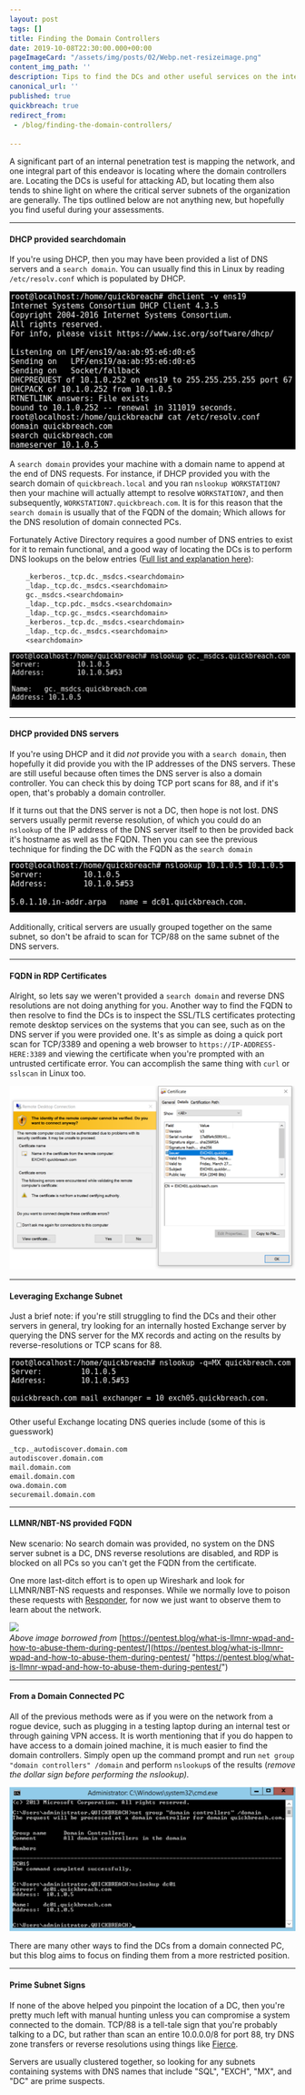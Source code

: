 ```yaml
---
layout: post
tags: []
title: Finding the Domain Controllers
date: 2019-10-08T22:30:00.000+00:00
pageImageCard: "/assets/img/posts/02/Webp.net-resizeimage.png"
content_img_path: ''
description: Tips to find the DCs and other useful services on the internal network
canonical_url: ''
published: true
quickbreach: true
redirect_from:
 - /blog/finding-the-domain-controllers/

---
```

A significant part of an internal penetration test is mapping the network, and one integral part of this endeavor is locating where the domain controllers are. Locating the DCs is useful for attacking AD, but locating them also tends to shine light on where the critical server subnets of the organization are generally. The tips outlined below are not anything new, but hopefully you find useful during your assessments.

***

#### DHCP provided searchdomain

If you're using DHCP, then you may have been provided a list of DNS servers and a `search domain`. You can usually find this in Linux by reading `/etc/resolv.conf` which is populated by DHCP.

![](/assets/img/posts/02/searchDomainFromDHCP.PNG)

A `search domain` provides your machine with a domain name to append at the end of DNS requests. For instance, if DHCP provided you with the search domain of `quickbreach.local` and you ran `nslookup WORKSTATION7` then your machine will actually attempt to resolve `WORKSTATION7`, and then subsequently, `WORKSTATION7.quickbreach.com`. It is for this reason that the `search domain` is usually that of the FQDN of the domain; Which allows for the DNS resolution of domain connected PCs.

Fortunately Active Directory requires a good number of DNS entries to exist for it to remain functional, and a good way of locating the DCs is to perform DNS lookups on the below entries ([Full list and explanation here](https://blogs.msdn.microsoft.com/servergeeks/2014/07/12/dns-records-that-are-required-for-proper-functionality-of-active-directory/ "MSDN Article")):

        _kerberos._tcp.dc._msdcs.<searchdomain>
        _ldap._tcp.dc._msdcs.<searchdomain>
        gc._msdcs.<searchdomain>
        _ldap._tcp.pdc._msdcs.<searchdomain>
        _ldap._tcp.gc._msdcs.<searchdomain>
        _kerberos._tcp.dc._msdcs.<searchdomain>
        _ldap._tcp.dc._msdcs.<searchdomain>
        <searchdomain>

![](/assets/img/posts/02/dnsEntries.PNG)

***

#### DHCP provided DNS servers

If you're using DHCP and it did _not_ provide you with a `search domain`, then hopefully it did provide you with the IP addresses of the DNS servers. These are still useful because often times the DNS server is also a domain controller. You can check this by doing TCP port scans for 88, and if it's open, that's probably a domain controller.

If it turns out that the DNS server is not a DC, then hope is not lost. DNS servers usually permit reverse resolution, of which you could do an `nslookup` of the IP address of the DNS server itself to then be provided back it's hostname as well as the FQDN. Then you can see the previous technique for finding the DC with the FQDN as the `search domain`

![](/assets/img/posts/02/reverseRes.PNG)

Additionally, critical servers are usually grouped together on the same subnet, so don't be afraid to scan for TCP/88 on the same subnet of the DNS servers.

***

#### FQDN in RDP Certificates

Alright, so lets say we weren't provided a `search domain` and reverse DNS resolutions are not doing anything for you. Another way to find the FQDN to then resolve to find the DCs is to inspect the SSL/TLS certificates protecting remote desktop services on the systems that you can see, such as on the DNS server if you were provided one. It's as simple as doing a quick port scan for TCP/3389 and opening a web browser to `https://IP-ADDRESS-HERE:3389` and viewing the certificate when you're prompted with an untrusted certificate error. You can accomplish the same thing with `curl` or `sslscan` in Linux too.

![](/assets/img/posts/02/inspectCert.PNG)

***

#### Leveraging Exchange Subnet

Just a brief note: if you're still struggling to find the DCs and their other servers in general, try looking for an internally hosted Exchange server by querying the DNS server for the MX records and acting on the results by reverse-resolutions or TCP scans for 88.

![](/assets/img/posts/02/exchange.PNG)

Other useful Exchange locating DNS queries include (some of this is guesswork)

    _tcp._autodiscover.domain.com
    autodiscover.domain.com
    mail.domain.com
    email.domain.com
    owa.domain.com
    securemail.domain.com

***

#### LLMNR/NBT-NS provided FQDN

New scenario: No search domain was provided, no system on the DNS server subnet is a DC, DNS reverse resolutions are disabled, and RDP is blocked on all PCs so you can't get the FQDN from the certificate.

One more last-ditch effort is to open up Wireshark and look for LLMNR/NBT-NS requests and responses. While we normally love to poison these requests with [Responder](https://github.com/SpiderLabs/Responder), for now we just want to observe them to learn about the network.

![](https://pentest.blog/wp-content/uploads/netbios_wireshark.png)  
_Above image borrowed from_ [https://pentest.blog/what-is-llmnr-wpad-and-how-to-abuse-them-during-pentest/](https://pentest.blog/what-is-llmnr-wpad-and-how-to-abuse-them-during-pentest/ "https://pentest.blog/what-is-llmnr-wpad-and-how-to-abuse-them-during-pentest/")

***

#### From a Domain Connected PC

All of the previous methods were as if you were on the network from a rogue device, such as plugging in a testing laptop during an internal test or through gaining VPN access. It is worth mentioning that if you do happen to have access to a domain joined machine, it is much easier to find the domain controllers. Simply open up the command prompt and run `net group "domain controllers" /domain` and perform `nslookup`s of the results (_remove the dollar sign before performing the nslookup)._

![](/assets/img/posts/02/sampleCMD.PNG)

There are many other ways to find the DCs from a domain connected PC, but this blog aims to focus on finding them from a more restricted position.

***

#### Prime Subnet Signs

If none of the above helped you pinpoint the location of a DC, then you're pretty much left with manual hunting unless you can compromise a system connected to the domain. TCP/88 is a tell-tale sign that you're probably talking to a DC, but rather than scan an entire 10.0.0.0/8 for port 88, try DNS zone transfers or reverse resolutions using things like [Fierce](https://github.com/mschwager/fierce).

Servers are usually clustered together, so looking for any subnets containing systems with DNS names that include "SQL", "EXCH", "MX", and "DC" are prime suspects.
